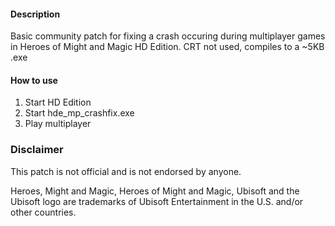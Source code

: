 #### Description
Basic community patch for fixing a crash occuring during multiplayer games in 
Heroes of Might and Magic HD Edition. CRT not used, compiles to a ~5KB .exe

#### How to use
1. Start HD Edition
2. Start hde_mp_crashfix.exe
3. Play multiplayer

### Disclaimer
This patch is not official and is not endorsed by anyone.

Heroes, Might and Magic, Heroes of Might and Magic, Ubisoft and the Ubisoft 
logo are trademarks of Ubisoft Entertainment in the U.S. and/or other countries.
